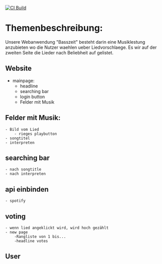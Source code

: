 [![CI Build](https://github.com/SnowflakeIsABumbleBee/Basszeit/actions/workflows/tests.yml/badge.svg)](https://github.com/SnowflakeIsABumbleBee/Basszeit/actions/workflows/tests.yml)

# Themenbeschreibung:

Unsere Webanwendung "Basszeit" besteht darin eine Musiklestung anzubieten wo die Nutzer waehlen ueber Liedvorschlaege. Es wir auf der zweiten Seite die Lieder nach Beliebheit auf gelistet.

## Website
- mainpage: 
    - headline
    - searching bar
    - login button
    - Felder mit Musik 
## Felder mit Musik:
    - Bild vom Lied
        - rieges playbutton
    - songtitel
    - interpreten
## searching bar
    - nach songtitle
    - nach interpreten
## api einbinden
    - spotify
## voting
    - wenn lied angeklickt wird, wird hoch gezählt
    - new page
        -Rangliste von 1 bis...
        -headline votes
## User



